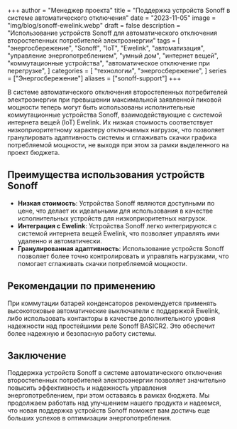 +++
author = "Менеджер проекта"
title = "Поддержка устройств Sonoff в системе автоматического отключения"
date = "2023-11-05"
image = "img/blog/sonoff-ewelink.webp"
draft = false
description = "Использование устройств Sonoff для автоматического отключения второстепенных потребителей электроэнергии"
tags = [
    "энергосбережение",
    "Sonoff",
    "IoT",
    "Ewelink",
    "автоматизация",
    "управление энергопотреблением",
    "умный дом",
    "интернет вещей",
    "коммутационные устройства",
    "автоматическое отключение при перегрузке",
]
categories = [
    "технологии",
    "энергосбережение",
]
series = ["Энергосбережение"]
aliases = ["sonoff-support"]
+++

В системе автоматического отключения второстепенных потребителей электроэнергии при превышении максимальной заявленной пиковой мощности теперь могут быть использованы исполнительные коммутационные устройства Sonoff, взаимодействующие с системой интернета вещей (IoT) Ewelink. Их низкая стоимость соответствует низкоприоритетному характеру отключаемых нагрузок, что позволяет гранулировать адаптивность системы и сглаживать скачки графика потребляемой мощности, не выходя при этом за рамки выделенного на проект бюджета.

<!--more-->

## Преимущества использования устройств Sonoff

- **Низкая стоимость**: Устройства Sonoff являются доступными по цене, что делает их идеальными для использования в качестве исполнительных устройств для низкоприоритетных нагрузок.
- **Интеграция с Ewelink**: Устройства Sonoff легко интегрируются с системой интернета вещей Ewelink, что позволяет управлять ими удаленно и автоматически.
- **Гранулированная адаптивность**: Использование устройств Sonoff позволяет более точно контролировать и управлять нагрузками, что помогает сглаживать скачки потребляемой мощности.

## Рекомендации по применению

При коммутации батарей конденсаторов рекомендуется применять высокотоковые автоматические выключатели с поддержкой Ewelink, либо использовать контакторы в качестве дополнительного уровня надежности над простейшими реле Sonoff BASICR2. Это обеспечит более надежную и безопасную работу системы.

## Заключение

Поддержка устройств Sonoff в системе автоматического отключения второстепенных потребителей электроэнергии позволяет значительно повысить эффективность и надежность управления энергопотреблением, при этом оставаясь в рамках бюджета. Мы продолжаем работать над улучшением нашего продукта и надеемся, что новая поддержка устройств Sonoff поможет вам достичь еще больших успехов в оптимизации энергопотребления.

